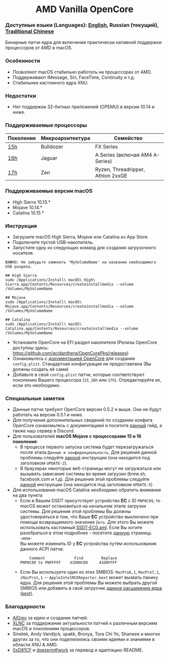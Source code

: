 <span align="center">
<h1>AMD Vanilla OpenCore</h1>
</span>

### Доступные языки (Languages): [English](../README.md), Russian (текущий), [Traditional Chinese](./README_CHT)
Бинарные патчи ядра для включения практически нативной поддержки процессоров от AMD в macOS.

### Особенности
- Позволяют macOS стабильно работать на процессорах от AMD.
- Поддерживают iMessage, Siri, FaceTime, Continuity и т.д.
- Стабильнее кастомного ядра XNU.

### Недостатки
- Нет поддержки 32-битных приложений (OPEMU) в версии 10.14 и ниже.

### Поддерживаемые процессоры
| Поколение | Микроархитектура | Семейство |
|--------|---------|----------|
|   [15h](https://github.com/AMD-OSX/AMD_Vanilla/tree/opencore/15h_16h)  | Bulldozer | FX Series|
|   [16h](https://github.com/AMD-OSX/AMD_Vanilla/tree/opencore/15h_16h)  | Jaguar | A Series (включая AM4 A-Series) |
|   [17h](https://github.com/AMD-OSX/AMD_Vanilla/tree/opencore/17h) | Zen | Ryzen, Threadripper, Athlon 2xxGE | <br />

### Поддерживаемые версии macOS
- High Sierra 10.13.*
- Mojave 10.14.*
- Catalina 10.15.*

### Инструкция
- Загрузите macOS High Sierra, Mojave или Catalina из App Store.
- Подключите пустой USB-накопитель.
- Запустите одну из следующих команд для создания загрузочного носителя.
```
ВАЖНО: Не забудьте заменить 'MyVolumeName' на название необходимого USB раздела.

## High Sierra
sudo /Applications/Install\ macOS\ High\ Sierra.app/Contents/Resources/createinstallmedia --volume /Volumes/MyVolumeName

## Mojave
sudo /Applications/Install\ macOS\ Mojave.app/Contents/Resources/createinstallmedia --volume /Volumes/MyVolumeName

## Catalina
sudo /Applications/Install\ macOS\ Catalina.app/Contents/Resources/createinstallmedia --volume /Volumes/MyVolumeName
```
- Установите OpenCore на EFI раздел накопителя (Релизы OpenCore доступны здесь: https://github.com/acidanthera/OpenCorePkg/releases)
- Ознакомьтесь с [документацией OpenCore](https://github.com/acidanthera/OpenCorePkg/blob/master/Docs/Configuration.pdf) для создания `config.plist`. Стандартная конфигурация не предоставлена (Вы должны создать её сами)
- Добавьте в свой `config.plist` патчи, которые соответствуют поколению Вашего процессора (`15_16h` или `17h`). Отредактируйте их, если это необходимо.

### Специальные заметки
- Данные патчи требуют OpenCore версии 0.5.2 и выше. Они не будут работать на версии 0.5.1 и ниже.
- Для получения дополнительных сведений по созданию конфига OpenCore ознакомьтесь с документацией и посетите [данный](https://khronokernel-2.gitbook.io/opencore-vanilla-desktop-guide/) гайд, а также наш сервер в Discord.
- Для пользователей **macOS Mojave c процессорами 15 и 16 поколения**:
  - В процессе первого запуска система  будет перезагружаться после этапа `Данные и конфиденциальность`. Для решения данной проблемы следуйте [данной](https://www.insanelymac.com/forum/topic/335877-amd-mojave-kernel-development-and-testing/?do=findComment&comment=2658085) инструкции (она находится под заголовком `UPDATE-2`).
  - В браузерах некоторые веб-страницы могут не загружаться или вызывать зависание системы во время загрузки (brew.sh, facebook.com и т.д). Для решения этой проблемы следуйте [данной](https://www.insanelymac.com/forum/topic/335877-amd-mojave-kernel-development-and-testing/?do=findComment&comment=2661857) инструкции (она находится под заголовком `UPDATE-5`)
- Для использования macOS Catalina необходимо обратить внимание на два пункта
   - Если в Вашем DSDT присутствует устройство **EC** с ID `PNP0C09`, то macOS может остановиться на начальном этапе загрузки системы. Для решения этой проблемы Вы должны удостовериться в том, что Ваше **EC** устройство выключено при помощи возвращаемого значения `Zero`. Для этого Вы можете использовать кастомный [SSDT-EC0.aml](./Extra/SSDT-EC0.aml). Если Вы хотите разобраться в этом подробнее - посетите [данную](https://github.com/acidanthera/OpenCorePkg/blob/5e020bb06b33f12fa8b404cc3d1effaa5fbc00ea/Docs/AcpiSamples/SSDT-EC.dsl#L33) страницу.
    <br> -или- <br> Вы можете изменить ID у **EC** устройства путём использования данного ACPI патча:
      ```
          Comment             Find        Replace
      PNP0C09 to PNPFFFF    41D00C09     41D0FFFF
      ```
  - Если Вы используете один из этих SMBIOS: `MacPro6,1`, `MacPro7,1`, `iMacPro1,1` -- `AppleIntelMCEReporter.kext` может вызвать панику ядра. Для решения этой проблемы Вы можете выбрать другой SMBIOS или добавить в свой загрузчик [данное расширение ядра (kext)](./Extra).

### Благодарности
- [AlGrey](https://github.com/AlGreyy) за идею и создание патчей.
- [XLNC](https://github.com/XLNCs) за поддержание актуальности патчей к различным версиям macOS и поколениям процессоров.
- Sinetek, Andy Vandijck, spakk, Bronya, Tora Chi Yo, Shaneee и многих других за то, что они поделелились своими идеями и знаниями в области XNU & AMD.
- [0xD81CF](https://github.com/0xD81CF) и [doesprintfwork](https://github.com/doesprintfworok) за перевод и адаптацию README.
